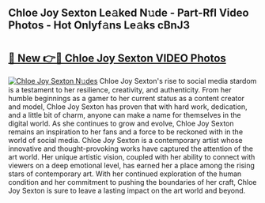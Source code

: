 ## Chloe Joy Sexton Le𝚊ked N𝚞de - Part-RfI Video Photos - Hot Onlyf𝚊ns Le𝚊ks cBnJ3

# <h2><a href="http://ac24875.deff.icu/?id=Chloe+Joy+Sexton">🔗 New 👉🔴 Chloe Joy Sexton VIDEO Photos</a></h2>

[![Chloe Joy Sexton N𝚞des](https://i.imgur.com/rIISA9y.gif)](http://ac24875.deff.icu/?id=Chloe+Joy+Sexton)
Chloe Joy Sexton's rise to social media stardom is a testament to her resilience, creativity, and authenticity. From her humble beginnings as a gamer to her current status as a content creator and model, Chloe Joy Sexton has proven that with hard work, dedication, and a little bit of charm, anyone can make a name for themselves in the digital world. As she continues to grow and evolve, Chloe Joy Sexton remains an inspiration to her fans and a force to be reckoned with in the world of social media. Chloe Joy Sexton is a contemporary artist whose innovative and thought-provoking works have captured the attention of the art world. Her unique artistic vision, coupled with her ability to connect with viewers on a deep emotional level, has earned her a place among the rising stars of contemporary art. With her continued exploration of the human condition and her commitment to pushing the boundaries of her craft, Chloe Joy Sexton is sure to leave a lasting impact on the art world and beyond.
